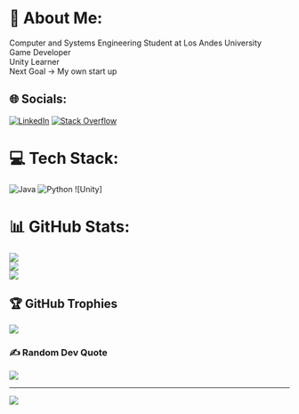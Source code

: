 # 💫 About Me:
Computer and Systems Engineering Student at Los Andes University<br>Game Developer<br>Unity Learner<br>Next Goal -> My own start up


## 🌐 Socials:
[![LinkedIn](https://img.shields.io/badge/LinkedIn-%230077B5.svg?logo=linkedin&logoColor=white)](https://linkedin.com/in/alejandro-jaramillo-castellanos) [![Stack Overflow](https://img.shields.io/badge/-Stackoverflow-FE7A16?logo=stack-overflow&logoColor=white)](https://stackoverflow.com/users/20808721) 

# 💻 Tech Stack:
![Java](https://img.shields.io/badge/java-%23ED8B00.svg?style=for-the-badge&logo=java&logoColor=white) ![Python](https://img.shields.io/badge/python-3670A0?style=for-the-badge&logo=python&logoColor=ffdd54) ![Unity]
# 📊 GitHub Stats:
![](https://github-readme-stats.vercel.app/api?username=ajaramilloc&theme=vue-dark&hide_border=true&include_all_commits=true&count_private=true)<br/>
![](https://github-readme-streak-stats.herokuapp.com/?user=ajaramilloc&theme=vue-dark&hide_border=true)<br/>
![](https://github-readme-stats.vercel.app/api/top-langs/?username=ajaramilloc&theme=vue-dark&hide_border=true&include_all_commits=true&count_private=true&layout=compact)

## 🏆 GitHub Trophies
![](https://github-profile-trophy.vercel.app/?username=ajaramilloc&theme=tokyonight&no-frame=true&no-bg=true&margin-w=4)

### ✍️ Random Dev Quote
![](https://quotes-github-readme.vercel.app/api?type=horizontal&theme=merko)

---
[![](https://visitcount.itsvg.in/api?id=ajaramilloc&icon=0&color=1)](https://visitcount.itsvg.in)

<!-- Proudly created with GPRM ( https://gprm.itsvg.in ) -->
